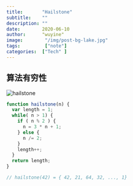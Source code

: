 ```yaml
---
title:       "Hailstone"
subtitle:    ""
description: ""
date:        2020-06-10
author:      "wuyine"
image:        "/img/post-bg-lake.jpg"
tags:         ["note"]
categories:  ["Tech" ]
---
```


## 算法有穷性
![hailstone](/img/hailstone.jpg)

```js
function hailstone(n) {
  var length = 1;
  while( n > 1) {
    if ( n % 2 ) {
      n = 3 * n + 1;
    } else {
      n /= 2;
    }
    length++;
  }
  return length;
}

// hailstone(42) = { 42, 21, 64, 32, ..., 1}
```